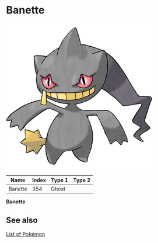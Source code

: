 # Banette


![Banette](images/354.png)

| **Name** | **Index** | **Type 1** | **Type 2** |
|----|----|----|----|
| Banette | 354 | Ghost  |  |

**Banette** 

## See also

[List of Pokémon](../pokemon.md)

